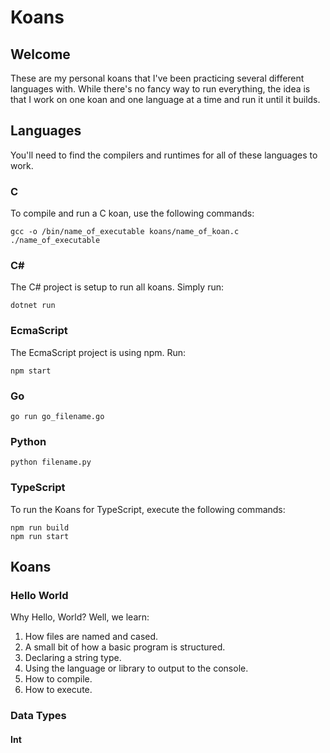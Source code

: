 # Koans

## Welcome

These are my personal koans that I've been practicing several different languages with. While there's no fancy way to run everything, the idea is that I work on one koan and one language at a time and run it until it builds.

## Languages

You'll need to find the compilers and runtimes for all of these languages to work.

### C

To compile and run a C koan, use the following commands:

```
gcc -o /bin/name_of_executable koans/name_of_koan.c
./name_of_executable
```

### C#

The C# project is setup to run all koans. Simply run:

```
dotnet run
```

### EcmaScript

The EcmaScript project is using npm. Run:

```
npm start
```

### Go

```
go run go_filename.go
```

### Python

```
python filename.py
```

### TypeScript

To run the Koans for TypeScript, execute the following commands:

```
npm run build
npm run start
```

## Koans

### Hello World

Why Hello, World? Well, we learn:

1. How files are named and cased.
2. A small bit of how a basic program is structured.
3. Declaring a string type.
4. Using the language or library to output to the console.
5. How to compile.
6. How to execute.

### Data Types

#### Int